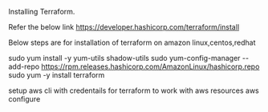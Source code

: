 Installing Terraform.

Refer the below link
https://developer.hashicorp.com/terraform/install

Below steps are for installation of terraform on amazon linux,centos,redhat 

sudo yum install -y yum-utils shadow-utils
sudo yum-config-manager --add-repo https://rpm.releases.hashicorp.com/AmazonLinux/hashicorp.repo
sudo yum -y install terraform


setup aws cli with credentails for terraform to work with aws resources
aws configure

